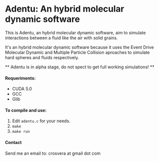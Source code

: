 # Adentu: An hybrid molecular dynamic software

This is Adentu, an hybrid molecular dynamic software, aim to simulate
interactions between a fluid like the air with solid grains.

It's an hybrid molecular dynamic software because it uses the Event Drive
Molecular Dynamic and Multiple Particle Collision aproaches to simulate hard
spheres and fluids respectively.

** Adentu is in alpha stage, do not spect to get full working simulations! **


#### Requeriments:
* CUDA 5.0
* GCC
* Glib


#### To compile and use:
1. Edit `adentu.c` for your needs.
2. `make`
3. `make run`

#### Contact
Send me an email to: crosvera at gmail dot com
